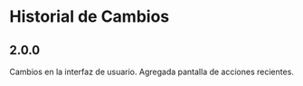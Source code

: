 # Historial de Cambios

## 2.0.0

Cambios en la interfaz de usuario.
Agregada pantalla de acciones recientes.